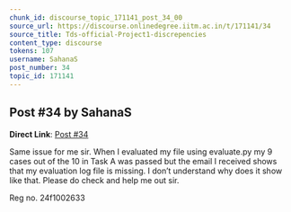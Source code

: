 ```yaml
---
chunk_id: discourse_topic_171141_post_34_00
source_url: https://discourse.onlinedegree.iitm.ac.in/t/171141/34
source_title: Tds-official-Project1-discrepencies
content_type: discourse
tokens: 107
username: SahanaS
post_number: 34
topic_id: 171141
---
```


## Post #34 by SahanaS

**Direct Link**: [Post #34](https://discourse.onlinedegree.iitm.ac.in/t/171141/34)

Same issue for me sir. When I evaluated my file using evaluate.py my 9 cases out of the 10 in Task A was passed but the email I received shows that my evaluation log file is missing. I don’t understand why does it show like that. Please do check and help me out sir.

Reg no. 24f1002633
